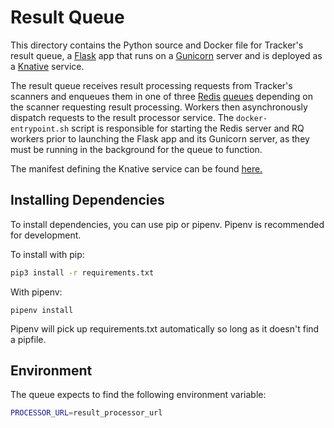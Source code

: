 # Result Queue

This directory contains the Python source and Docker file for Tracker's result queue, a [Flask](https://palletsprojects.com/p/flask/) app that runs on a [Gunicorn](https://gunicorn.org/) server and is deployed as a [Knative](https://knative.dev/) service.

The result queue receives result processing requests from Tracker's scanners and enqueues them in one of three [Redis](https://redis.io/) [queues](https://python-rq.org/) depending on the scanner requesting result processing. Workers then asynchronously dispatch requests to the result processor service. The `docker-entrypoint.sh` script is responsible for starting the Redis server and RQ workers prior to launching the Flask app and its Gunicorn server, as they must be running in the background for the queue to function.

The manifest defining the Knative service can be found [here.](https://github.com/canada-ca/tracker/blob/master/app/bases/knative/config/queues.yaml)

## Installing Dependencies

To install dependencies, you can use pip or pipenv. Pipenv is recommended for development.

To install with pip:
```bash
pip3 install -r requirements.txt
```

With pipenv:
```
pipenv install
```
Pipenv will pick up requirements.txt automatically so long as it doesn't find a pipfile. 

## Environment

The queue expects to find the following environment variable:

```bash
PROCESSOR_URL=result_processor_url
```
